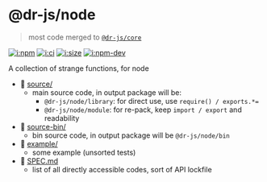 # @dr-js/node

> most code merged to [`@dr-js/core`](https://github.com/dr-js/dr-js)

[![i:npm]][l:npm]
[![i:ci]][l:ci]
[![i:size]][l:size]
[![i:npm-dev]][l:npm]

A collection of strange functions, for node

[i:npm]: https://img.shields.io/npm/v/@dr-js/node?colorB=blue
[i:npm-dev]: https://img.shields.io/npm/v/@dr-js/node/dev
[l:npm]: https://npm.im/@dr-js/node
[i:ci]: https://img.shields.io/github/workflow/status/dr-js/dr-node/ci-test
[l:ci]: https://github.com/dr-js/dr-node/actions?query=workflow:ci-test
[i:size]: https://packagephobia.now.sh/badge?p=@dr-js/node
[l:size]: https://packagephobia.now.sh/result?p=@dr-js/node

[//]: # (NON_PACKAGE_CONTENT)

- 📁 [source/](source/)
  - main source code, in output package will be:
    - `@dr-js/node/library`: for direct use, use `require() / exports.*=`
    - `@dr-js/node/module`: for re-pack, keep `import / export` and readability
- 📁 [source-bin/](source-bin/)
  - bin source code, in output package will be `@dr-js/node/bin`
- 📁 [example/](example/)
  - some example (unsorted tests)
- 📄 [SPEC.md](SPEC.md)
  - list of all directly accessible codes, sort of API lockfile

